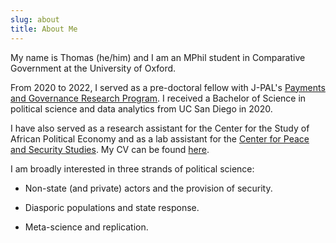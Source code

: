 ```yaml
---
slug: about
title: About Me
---
```


My name is Thomas (he/him) and I am an MPhil student in Comparative Government at the University of Oxford.

From 2020 to 2022, I served as a pre-doctoral fellow with J-PAL's [Payments and Governance Research Program](https://sites.google.com/ucsd.edu/pgrp/home?authuser=0). I received a Bachelor of Science in political science and data analytics from UC San Diego in 2020. 

I have also served as a research assistant for the Center for the Study of African Political Economy and as a lab assistant for the [Center for Peace and Security Studies](https://cpass.ucsd.edu/). My CV can be found [here](/thomas_brailey_cv.pdf/thomas_brailey_cv.pdf).

I am broadly interested in three strands of political science: 

- Non-state (and private) actors and the provision of security. 

- Diasporic populations and state response. 

- Meta-science and replication.